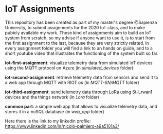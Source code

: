 # IoT Assignments

This repository has been created as part of my master's degree @Sapienza University, to submit assignments for the 2020 IoT class, and to
make pubicly available my work. These kind of assignments aim to build an IoT system from scratch, so my advise if anyone want to
use it, is to start from the first assignment to the last, because they are very strictly related. In every assignment folder you
will find a link to an hands on guide, and to a short youtube video that illustrates the functioning of the system built so far.

**iot-first-assignment**: visualize telemetry data from simulated IoT devices using the MQTT protocol on Azure (in *simulated_devices* folder)

**iot-second-assignment**: retrieve telemetry data from sensors and send it to a web app through MQTT with RIOT os (in *MQTT-SN/MQTT* folder)

**iot-third-assignment**: send telemetry data through LoRa using St-Lrwan1 devices and the things network (in *Lora* folder)

**common part**: a simple web app that allows to visualize telemetry data, and stores it in a noSQL database (in *web_app* folder)

Here there is the link to my linkedin profile:
https://www.linkedin.com/in/nicoló-palmiero-a9a5101a3/
